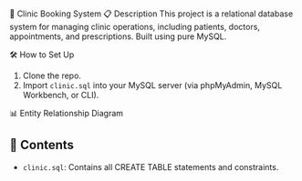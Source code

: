 🏥 Clinic Booking System
📋 Description
This project is a relational database system for managing clinic operations, including patients, doctors, appointments, and prescriptions. Built using pure MySQL.

🛠️ How to Set Up
1. Clone the repo.
2. Import `clinic.sql` into your MySQL server (via phpMyAdmin, MySQL Workbench, or CLI).

📊 Entity Relationship Diagram


## 📁 Contents
- `clinic.sql`: Contains all CREATE TABLE statements and constraints.
